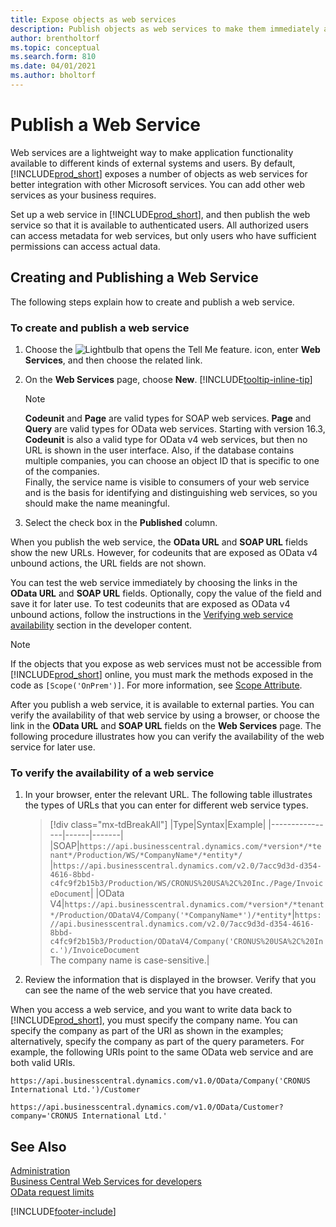 ```yaml
---
title: Expose objects as web services
description: Publish objects as web services to make them immediately available for your Business Central solution.
author: brentholtorf
ms.topic: conceptual
ms.search.form: 810
ms.date: 04/01/2021
ms.author: bholtorf
---
```

# Publish a Web Service

Web services are a lightweight way to make application functionality available to different kinds of external systems and users. By default, [!INCLUDE[prod_short](includes/prod_short.md)] exposes a number of objects as web services for better integration with other Microsoft services. You can add other web services as your business requires.  

Set up a web service in [!INCLUDE[prod_short](includes/prod_short.md)], and then publish the web service so that it is available to authenticated users. All authorized users can access metadata for web services, but only users who have sufficient permissions can access actual data.  

## Creating and Publishing a Web Service

The following steps explain how to create and publish a web service.  

### To create and publish a web service  

1. Choose the ![Lightbulb that opens the Tell Me feature.](media/ui-search/search_small.png "Tell me what you want to do") icon, enter **Web Services**, and then choose the related link.  
2. On the **Web Services** page, choose **New**. [!INCLUDE[tooltip-inline-tip](includes/tooltip-inline-tip_md.md)]  

    > [!NOTE]  
    > **Codeunit** and **Page** are valid types for SOAP web services. **Page** and **Query** are valid types for OData web services. Starting with version 16.3, **Codeunit** is also a valid type for OData v4 web services, but then no URL is shown in the user interface. 
    > Also, if the database contains multiple companies, you can choose an object ID that is specific to one of the companies.  
    > Finally, the service name is visible to consumers of your web service and is the basis for identifying and distinguishing web services, so you should make the name meaningful.

3. Select the check box in the **Published** column.  

When you publish the web service, the **OData URL** and **SOAP URL** fields show the new URLs. However, for codeunits that are exposed as OData v4 unbound actions, the URL fields are not shown.  

You can test the web service immediately by choosing the links in the **OData URL** and **SOAP URL** fields. Optionally, copy the value of the field and save it for later use. To test codeunits that are exposed as OData v4 unbound actions, follow the instructions in the [Verifying web service availability](/dynamics365/business-central/dev-itpro/developer/devenv-creating-and-interacting-with-odatav4-unbound-action#verifying-web-service-availability) section in the developer content.

> [!NOTE]
> If the objects that you expose as web services must not be accessible from [!INCLUDE[prod_short](includes/prod_short.md)] online, you must mark the methods exposed in the code as `[Scope('OnPrem')]`. For more information, see [Scope Attribute](/dynamics365/business-central/dev-itpro/developer/methods/devenv-scope-attribute).

After you publish a web service, it is available to external parties. You can verify the availability of that web service by using a browser, or choose the link in the **OData URL** and **SOAP URL** fields on the **Web Services** page. The following procedure illustrates how you can verify the availability of the web service for later use.  

### To verify the availability of a web service  

1. In your browser, enter the relevant URL. The following table illustrates the types of URLs that you can enter for different web service types.  

    > [!div class="mx-tdBreakAll"]
    > |Type|Syntax|Example|
    > |----------------|------|-------|
    > |SOAP|`https://api.businesscentral.dynamics.com/*version*/*tenant*/Production/WS/*CompanyName*/*entity*/` |`https://api.businesscentral.dynamics.com/v2.0/7acc9d3d-d354-4616-8bbd-c4fc9f2b15b3/Production/WS/CRONUS%20USA%2C%20Inc./Page/InvoiceDocument`|
    > |OData V4|`https://api.businesscentral.dynamics.com/*version*/*tenant*/Production/ODataV4/Company('*CompanyName*')/*entity*`|`https://api.businesscentral.dynamics.com/v2.0/7acc9d3d-d354-4616-8bbd-c4fc9f2b15b3/Production/ODataV4/Company('CRONUS%20USA%2C%20Inc.')/InvoiceDocument`<br/>    The company name is case-sensitive.|

2. Review the information that is displayed in the browser. Verify that you can see the name of the web service that you have created.  

When you access a web service, and you want to write data back to [!INCLUDE[prod_short](includes/prod_short.md)], you must specify the company name. You can specify the company as part of the URI as shown in the examples; alternatively, specify the company as part of the query parameters. For example, the following URIs point to the same OData web service and are both valid URIs.  

```
https://api.businesscentral.dynamics.com/v1.0/OData/Company('CRONUS International Ltd.')/Customer  
```

```
https://api.businesscentral.dynamics.com/v1.0/OData/Customer?company='CRONUS International Ltd.'  
```

## See Also

[Administration](admin-setup-and-administration.md)  
[Business Central Web Services for developers](/dynamics365/business-central/dev-itpro/webservices/web-services)  
[OData request limits](/dynamics365/business-central/dev-itpro/administration/operational-limits-online#ODataServices)  


[!INCLUDE[footer-include](includes/footer-banner.md)]